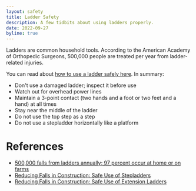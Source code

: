 ```yaml
---
layout: safety
title: Ladder Safety
description: A few tidbits about using ladders properly.
date: 2022-09-27
byline: true
---
```


<div class="row">
<div class="col-md-8" markdown="1">

Ladders are common household tools. According to the American Academy of Orthopedic Surgeons, 500,000 people are treated per year from ladder-related injuries.

You can read about [how to use a ladder safely here](https://www.americanladderinstitute.org/page/BasicLadderSafety).
In summary:

* Don't use a damaged ladder; inspect it before use
* Watch out for overhead power lines
* Maintain a 3-point contact (two hands and a foot or two feet and a hand) at all times
* Stay near the middle of the ladder
* Do not use the top step as a step
* Do not use a stepladder horizontally like a platform


# References

* [500,000 falls from ladders annually; 97 percent occur at home or on farms](https://www.ishn.com/articles/106830-000-falls-from-ladders-annually-97-percent-occur-at-home-or-on-farms)
* [Reducing Falls in Construction:
Safe Use of Stepladders](https://www.osha.gov/sites/default/files/publications/OSHA3662.pdf)
* [Reducing Falls in Construction:
Safe Use of Extension Ladders](https://www.osha.gov/sites/default/files/publications/OSHA3660.pdf)

</div>
</div>